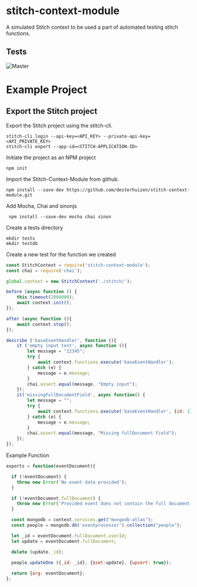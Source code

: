# stitch-context-module
A simulated Stitch context to be used a part of automated testing stitch functions. 

## Tests
![Master](https://github.com/desterhuizen/stitch-context-module/workflows/Automated%20Tests/badge.svg?branch=master)

# Example Project

## Export the Stitch project

Export the Stitch project using the stitch-cli.

```
stitch-cli login --api-key=<API_KEY> --private-api-key=<API_PRIVATE_KEY>
stitch-cli export --app-id=<STITCH-APPLICATION-ID>
```
Initiate the project as an NPM project
```
npm init 
```

Import the  Stitch-Context-Module from github.

```
npm install --save-dev https://github.com/desterhuizen/stitch-context-module.git
```

Add Mocha, Chai and sinonjs

```
 npm install --save-dev mocha chai sinon
```

Create a tests directory
```
mkdir tests
mkdir testdb
```

Create a new test for the function we created

```javascript
const StitchContext = require('stitch-context-module');
const chai = require('chai');

global.context = new StitchContext('./stitch/');

before (async function () {
    this.timeout(2000000);
    await context.init();
});

after (async function (){
    await context.stop();
});

describe ('baseEventHandler', function (){
    it ('empty input test', async function (){
        let message = "12345";
        try {
            await context.functions.execute('baseEventHandler');
        } catch (e) {
            message = e.message;
        }
        chai.assert.equal(message, "Empty input");
    });
    it('missingFullDocumentField', async function() {
        let message = "";
        try {
            await context.functions.execute('baseEventHandler', {id: 1});
        } catch (e) {
            message = e.message;
        }
        chai.assert.equal(message, "Missing fullDocument Field");
    });
});
```

Example Function
```javascript
exports = function(eventDocument){

  if (!eventDocument) {
    throw new Error('No event data provided');
  }

  if (!eventDocument.fullDocument) {
    throw new Error('Provided event does not contain the full document')
  }

  const mongodb = context.services.get("mongodb-atlas");
  const people = mongodb.db('eventprocessor').collection("people");

  let _id = eventDocument.fullDocument.userId;
  let update = eventDocument.fullDocument;

  delete (update._id);

  people.updateOne ({_id: _id}, {$set:update}, {upsert: true});
  
  return {arg: eventDocument};
};
```
